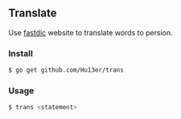## Translate

Use [fastdic](https://fastdic.com) website to translate words to persion.

### Install

```bash
$ go get github.com/Hu13er/trans
```

### Usage

```bash
$ trans <statement>
```